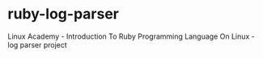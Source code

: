 # ruby-log-parser
Linux Academy - Introduction To Ruby Programming Language On Linux - log parser project
